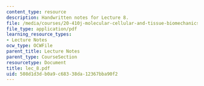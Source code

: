 ```yaml
---
content_type: resource
description: Handwritten notes for Lecture 8.
file: /media/courses/20-410j-molecular-cellular-and-tissue-biomechanics-be-410j-spring-2003/508d1d3db0a9c68338da12367bba90f2_lec_8.pdf
file_type: application/pdf
learning_resource_types:
- Lecture Notes
ocw_type: OCWFile
parent_title: Lecture Notes
parent_type: CourseSection
resourcetype: Document
title: lec_8.pdf
uid: 508d1d3d-b0a9-c683-38da-12367bba90f2
---
```

